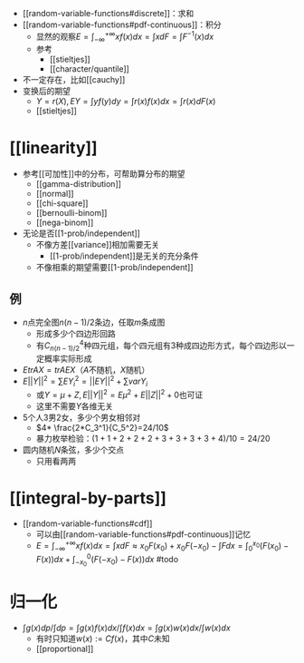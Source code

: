 - [[random-variable-functions#discrete]]：求和
- [[random-variable-functions#pdf-continuous]]：积分
  - 显然的观察$E = \int_{-\infty}^{+\infty} xf(x)dx=\int xdF=\int F^{-1}(x)dx$
  - 参考
    - [[stieltjes]]
    - [[character/quantile]]
- 不一定存在，比如[[cauchy]]
- 变换后的期望
  - $Y=r(X), EY=\int yf(y)dy=\int r(x)f(x)dx=\int r(x)dF(x)$
  - [[stieltjes]]
# [[linearity]]
- 参考[[可加性]]中的分布，可帮助算分布的期望
  - [[gamma-distribution]]
  - [[normal]]
  - [[chi-square]]
  - [[bernoulli-binom]]
  - [[nega-binom]]
- 无论是否[[1-prob/independent]]
  - 不像方差[[variance]]相加需要无关
    - [[1-prob/independent]]是无关的充分条件
  - 不像相乘的期望需要[[1-prob/independent]]
## 例
- $n$点完全图$n(n-1)/2$条边，任取$m$条成图
  - 形成多少个四边形回路
  - 有$C_{n(n-1)/2}^4$种四元组，每个四元组有3种成四边形方式，每个四边形以一定概率实际形成
- $EtrAX=trAEX$（$A$不随机，$X$随机）
- $E||Y||^2=\sum EY_i^2=||EY||^2+\sum var Y_i$
  - 或$Y=\mu +Z,E||Y||^2=E\mu^2+E||Z||^2+0$也可证
  - 这里不需要$Y$各维无关
- 5个人3男2女，多少个男女相邻对
  - $4* \frac{2*C_3^1}{C_5^2}=24/10$
  - 暴力枚举检验：$(1+1+2+2+2+3+3+3+3+4)/10=24/20$
- 圆内随机$N$条弦，多少个交点
  - 只用看两两
# [[integral-by-parts]]
- [[random-variable-functions#cdf]]
  - 可以由[[random-variable-functions#pdf-continuous]]记忆
  - $E = \int_{-\infty}^{+\infty} xf(x)dx=\int xdF\approx x_0F(x_0)+x_0F(-x_0)-\int Fdx=\int_0^{x_0}(F(x_0)-F(x))dx+\int_{-x_0}^0(F(-x_0)-F(x))dx$ #todo
# 归一化
- $\int g(x)dp/\int dp=\int g(x)f(x)dx/\int f(x)dx=\int g(x)w(x)dx/\int w(x)dx$
  - 有时只知道$w(x):=Cf(x)$，其中$C$未知
  - [[proportional]]